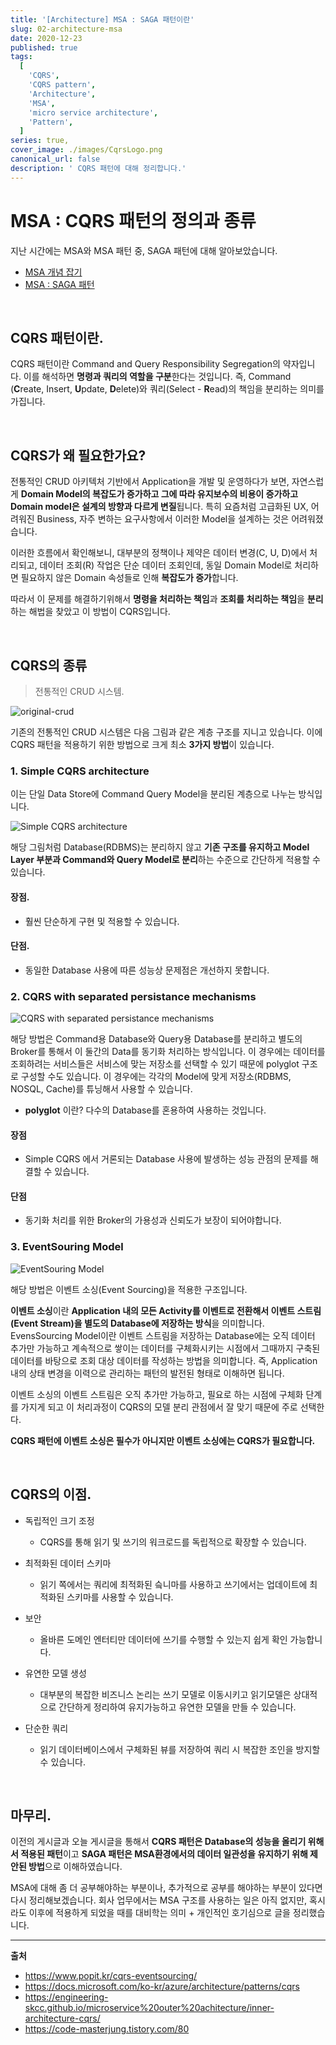 ```yaml
---
title: '[Architecture] MSA : SAGA 패턴이란'
slug: 02-architecture-msa
date: 2020-12-23
published: true
tags:
  [
    'CQRS',
    'CQRS pattern',
    'Architecture',
    'MSA',
    'micro service architecture',
    'Pattern',
  ]
series: true,
cover_image: ./images/CqrsLogo.png
canonical_url: false
description: ' CQRS 패턴에 대해 정리합니다.'
---
```


# MSA : CQRS 패턴의 정의과 종류

지난 시간에는 MSA와 MSA 패턴 중, SAGA 패턴에 대해 알아보았습니다.

- [MSA 개념 잡기](../00-architecture-msa/)
- [MSA : SAGA 패턴](../01-architecture-msa/)

<br/>

## CQRS 패턴이란.

CQRS 패턴이란 Command and Query Responsibility Segregation의 약자입니다. 이를 해석하면 **명령과 쿼리의 역할을 구분**한다는 것입니다. 즉, Command (**C**reate, Insert, **U**pdate, **D**elete)와 쿼리(Select - **R**ead)의 책임을 분리하는 의미를 가집니다.

<br/>

## CQRS가 왜 필요한가요?

전통적인 CRUD 아키텍처 기반에서 Application을 개발 및 운영하다가 보면, 자연스럽게 **Domain Model의 복잡도가 증가하고 그에 따라 유지보수의 비용이 증가하고 Domain model은 설계의 방향과 다르게 변질**됩니다. 특히 요즘처럼 고급화된 UX, 어려워진 Business, 자주 변하는 요구사항에서 이러한 Model을 설계하는 것은 어려워졌습니다.

이러한 흐름에서 확인해보니, 대부분의 정책이나 제약은 데이터 변경(C, U, D)에서 처리되고, 데이터 조회(R) 작업은 단순 데이터 조회인데, 동일 Domain Model로 처리하면 필요하지 않은 Domain 속성들로 인해 **복잡도가 증가**합니다.

따라서 이 문제를 해결하기위해서 **명령을 처리하는 책임**과 **조회를 처리하는 책임**을 **분리**하는 해법을 찾았고 이 방법이 CQRS입니다.

<br/>

## CQRS의 종류

> 전통적인 CRUD 시스템.

![original-crud](https://user-images.githubusercontent.com/42582516/103001594-b0cfe380-4570-11eb-8166-ab5f026e534a.png)

기존의 전통적인 CRUD 시스템은 다음 그림과 같은 계층 구조를 지니고 있습니다. 이에 CQRS 패턴을 적용하기 위한 방법으로 크게 최소 **3가지 방법**이 있습니다.

### 1. Simple CQRS architecture

이는 단일 Data Store에 Command Query Model을 분리된 계층으로 나누는 방식입니다.

![Simple CQRS architecture](https://user-images.githubusercontent.com/42582516/103002233-df9a8980-4571-11eb-9156-a6d3675bc07b.png)

해당 그림처럼 Database(RDBMS)는 분리하지 않고 **기존 구조를 유지하고 Model Layer 부분과 Command와 Query Model로 분리**하는 수준으로 간단하게 적용할 수 있습니다.

#### 장점.

- 훨씬 단순하게 구현 및 적용할 수 있습니다.

#### 단점.

- 동일한 Database 사용에 따른 성능상 문제점은 개선하지 못합니다.

### 2. CQRS with separated persistance mechanisms

![CQRS with separated persistance mechanisms](https://user-images.githubusercontent.com/42582516/103002567-79facd00-4572-11eb-8d8a-723176ff0e35.png)

해당 방법은 Command용 Database와 Query용 Database를 분리하고 별도의 Broker를 통해서 이 둘간의 Data를 동기화 처리하는 방식입니다. 이 경우에는 데이터를 조회하려는 서비스들은 서비스에 맞는 저장소를 선택할 수 있기 때문에 polyglot 구조로 구성할 수도 있습니다. 이 경우에는 각각의 Model에 맞게 저장소(RDBMS, NOSQL, Cache)를 튜닝해서 사용할 수 있습니다.

- **polyglot** 이란? 다수의 Database를 혼용하여 사용하는 것입니다.

#### 장점

- Simple CQRS 에서 거론되는 Database 사용에 발생하는 성능 관점의 문제를 해결할 수 있습니다.

#### 단점

- 동기화 처리를 위한 Broker의 가용성과 신뢰도가 보장이 되어야합니다.

### 3. EventSouring Model

![EventSouring Model](https://user-images.githubusercontent.com/42582516/103003262-ceeb1300-4573-11eb-8591-f4ceb1a7312e.png)

해당 방법은 이벤트 소싱(Event Sourcing)을 적용한 구조입니다.

**이벤트 소싱**이란 **Application 내의 모든 Activity를 이벤트로 전환해서 이벤트 스트림(Event Stream)을 별도의 Database에 저장하는 방식**을 의미합니다. EvensSourcing Model이란 이벤트 스트림을 저장하는 Database에는 오직 데이터 추가만 가능하고 계속적으로 쌓이는 데이터를 구체화시키는 시점에서 그때까지 구축된 데이터를 바탕으로 조회 대상 데이터를 작성하는 방법을 의미합니다. 즉, Application 내의 상태 변경을 이력으로 관리하는 패턴의 발전된 형태로 이해하면 됩니다.

이벤트 소싱의 이벤트 스트림은 오직 추가만 가능하고, 필요로 하는 시점에 구체화 단계를 가지게 되고 이 처리과정이 CQRS의 모델 분리 관점에서 잘 맞기 때문에 주로 선택한다.

**CQRS 패턴에 이벤트 소싱은 필수가 아니지만 이벤트 소싱에는 CQRS가 필요합니다.**

<br/>

## CQRS의 이점.

- 독립적인 크기 조정

  - CQRS를 통해 읽기 및 쓰기의 워크로드를 독립적으로 확장할 수 있습니다.

- 최적화된 데이터 스키마

  - 읽기 쪽에서는 쿼리에 최적화된 슼니마를 사용하고 쓰기에서는 업데이트에 최적화된 스키마를 사용할 수 있습니다.

- 보안

  - 올바른 도메인 엔터티만 데이터에 쓰기를 수행할 수 있는지 쉽게 확인 가능합니다.

- 유연한 모델 생성

  - 대부분의 복잡한 비즈니스 논리는 쓰기 모델로 이동시키고 읽기모델은 상대적으로 간단하게 정리하여 유지가능하고 유연한 모델을 만들 수 있습니다.

- 단순한 쿼리
  - 읽기 데이터베이스에서 구체화된 뷰를 저장하여 쿼리 시 복잡한 조인을 방지할 수 있습니다.

<br/>

## 마무리.

이전의 게시글과 오늘 게시글을 통해서 **CQRS 패턴은 Database의 성능을 올리기 위해서 적용된 패턴**이고 **SAGA 패턴은 MSA환경에서의 데이터 일관성을 유지하기 위해 제안된 방법**으로 이해하였습니다.

MSA에 대해 좀 더 공부해야하는 부분이나, 추가적으로 공부를 해야하는 부분이 있다면 다시 정리해보겠습니다. 회사 업무에서는 MSA 구조를 사용하는 일은 아직 없지만, 혹시라도 이후에 적용하게 되었을 때를 대비학는 의미 + 개인적인 호기심으로 글을 정리했습니다.

---

**출처**

- https://www.popit.kr/cqrs-eventsourcing/
- https://docs.microsoft.com/ko-kr/azure/architecture/patterns/cqrs
- https://engineering-skcc.github.io/microservice%20outer%20achitecture/inner-architecture-cqrs/
- https://code-masterjung.tistory.com/80
